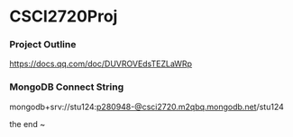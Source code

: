 # CSCI2720Proj

### Project Outline
https://docs.qq.com/doc/DUVROVEdsTEZLaWRp

### MongoDB Connect String
mongodb+srv://stu124:p280948-@csci2720.m2qbq.mongodb.net/stu124

the end ~